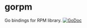 gorpm
=====

Go bindings for RPM library. [![GoDoc](https://godoc.org/github.com/ezamriy/gorpm?status.svg)](https://godoc.org/github.com/ezamriy/gorpm)
